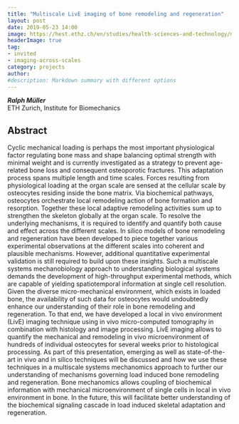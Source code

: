 ```yaml
---
title: "Multiscale LivE imaging of bone remodeling and regeneration"
layout: post
date: 2019-05-23 14:00
image: https://hest.ethz.ch/en/studies/health-sciences-and-technology/master-hst/majors/tutors/tutors-a-z/ralph-mueller/_jcr_content/par/twocolumn/par_left/fullwidthimage/image.imageformat.twocolumn.896729780.jpg
headerImage: true
tag:
- invited
- imaging-across-scales
category: projects
author:
#description: Markdown summary with different options
---
```


_**Ralph Müller**_<br/>
ETH Zurich, Institute for Biomechanics <br/>

## Abstract

Cyclic mechanical loading is perhaps the most important physiological factor regulating bone mass and shape balancing optimal strength with minimal weight and is currently investigated as a strategy to prevent age-related bone loss and consequent osteoporotic fractures. This adaptation process spans multiple length and time scales. Forces resulting from physiological loading at the organ scale are sensed at the cellular scale by osteocytes residing inside the bone matrix. Via biochemical pathways, osteocytes orchestrate local remodeling action of bone formation and resorption. Together these local adaptive remodeling activities sum up to strengthen the skeleton globally at the organ scale. To resolve the underlying mechanisms, it is required to identify and quantify both cause and effect across the different scales. In silico models of bone remodeling and regeneration have been developed to piece together various experimental observations at the different scales into coherent and plausible mechanisms. However, additional quantitative experimental validation is still required to build upon these insights. Such a multiscale systems mechanobiology approach to understanding biological systems demands the development of high-throughput experimental methods, which are capable of yielding spatiotemporal information at single cell resolution. Given the diverse micro-mechanical environment, which exists in loaded bone, the availability of such data for osteocytes would undoubtedly enhance our understanding of their role in bone remodeling and regeneration. To that end, we have developed a local in vivo environment (LivE) imaging technique using in vivo micro-computed tomography in combination with histology and image processing. LivE imaging allows to quantify the mechanical and remodeling in vivo microenvironment of hundreds of individual osteocytes for several weeks prior to histological processing. As part of this presentation, emerging as well as state-of-the-art in vivo and in silico techniques will be discussed and how we use these techniques in a multiscale systems mechanomics approach to further our understanding of mechanisms governing load induced bone remodeling and regeneration. Bone mechanomics allows coupling of biochemical information with mechanical microenvironment of single cells in local in vivo environment in bone. In the future, this will facilitate better understanding of the biochemical signaling cascade in load induced skeletal adaptation and regeneration.<br/>
